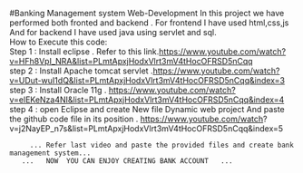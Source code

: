 #Banking Management system Web-Development
In this project we have performed both fronted and backend . For frontend I have used html,css,js And for backend I have used java using servlet and sql.<br>
How to Execute this code:<br>
Step 1 : Install eclipse . Refer to this link.https://www.youtube.com/watch?v=HFh8VpI_NRA&list=PLmtApxjHodxVlrt3mV4tHocOFRSD5nCqq<br>
step 2 : Install Apache tomcat servlet  .https://www.youtube.com/watch?v=UDut-wuI1dQ&list=PLmtApxjHodxVlrt3mV4tHocOFRSD5nCqq&index=3<br>
step 3 : Install Oracle 11g . https://www.youtube.com/watch?v=elEKeNza4NI&list=PLmtApxjHodxVlrt3mV4tHocOFRSD5nCqq&index=4<br>
step 4 : open Eclipse and create New file Dynamic web project And paste the github code file in its position . https://www.youtube.com/watch?                                  v=j2NayEP_n7s&list=PLmtApxjHodxVlrt3mV4tHocOFRSD5nCqq&index=5<br>




         ... Refer last video and paste the provided files and create bank management system...
       ...   NOW  YOU CAN ENJOY CREATING BANK ACCOUNT   ...
